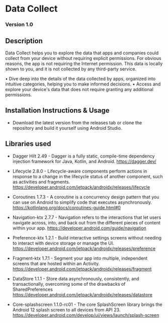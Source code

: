 # Data Collect

### Version 1.0

## Description

Data Collect helps you to explore the data that apps and companies could collect from your device
without
requiring explicit permissions. For obvious reasons, the app is not requiring the Internet
permission. This data is locally shown to you, and it is not collected by any third-party service.

• Dive deep into the details of the data collected by apps, organized into intuitive categories,
helping you to make informed decisions.
• Access and explore your device's data that does not require granting any additional permissions.

## Installation Instructions & Usage

- Download the latest version from the releases tab or clone the repository and build it yourself
  using Android Studio.

## Libraries used

- Dagger Hilt 2.49 - Dagger is a fully static, compile-time dependency injection framework for Java,
  Kotlin, and Android.
  <https://dagger.dev/>

- Lifecycle 2.8.0 - Lifecycle-aware components perform actions in response to a change in the
  lifecycle status of another component, such as activities and fragments.
  <https://developer.android.com/jetpack/androidx/releases/lifecycle>

- Coroutines 1.7.3 - A coroutine is a concurrency design pattern that you can use on Android to
  simplify code that executes asynchronously.
  <https://kotlinlang.org/docs/coroutines-guide.html#0>

- Navigation-ktx 2.7.7 - Navigation refers to the interactions that let users navigate across, into,
  and back out from the different pieces of content within your app.
  <https://developer.android.com/guide/navigation>

- Preference-ktx 1.2.1 - Build interactive settings screens without needing to interact with device
  storage or manage the UI.
  <https://developer.android.com/jetpack/androidx/releases/preference>

- Fragment-ktx 1.7.1 - Segment your app into multiple, independent screens that are hosted within an
  Activity.
  <https://developer.android.com/jetpack/androidx/releases/fragment>

- DataStore 1.1.1 - Store data asynchronously, consistently, and transactionally, overcoming some of
  the drawbacks of SharedPreferences
  <https://developer.android.com/jetpack/androidx/releases/datastore>

- Core-splashscreen 1.1.0-rc01 - The core SplashScreen library brings the Android 12 splash screen
  to
  all devices from API 23.
  <https://developer.android.com/develop/ui/views/launch/splash-screen>
